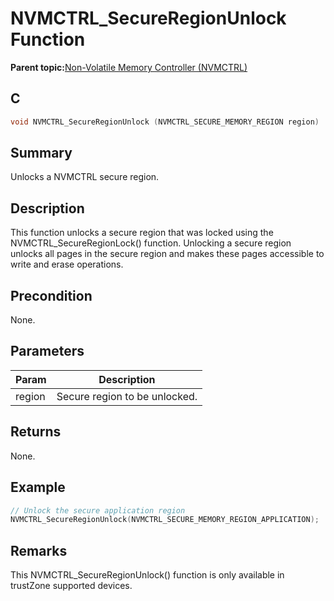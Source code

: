 # NVMCTRL\_SecureRegionUnlock Function

**Parent topic:**[Non-Volatile Memory Controller \(NVMCTRL\)](GUID-A1BD9B9F-8E63-4DD7-A61E-93F9BAF07A6E.md)

## C

```c
void NVMCTRL_SecureRegionUnlock (NVMCTRL_SECURE_MEMORY_REGION region)
```

## Summary

Unlocks a NVMCTRL secure region.

## Description

This function unlocks a secure region that was locked using the NVMCTRL\_SecureRegionLock\(\) function. Unlocking a secure region unlocks all pages in the secure region and makes these pages accessible to write and erase operations.

## Precondition

None.

## Parameters

|Param|Description|
|-----|-----------|
|region|Secure region to be unlocked.|

## Returns

None.

## Example

```c
// Unlock the secure application region
NVMCTRL_SecureRegionUnlock(NVMCTRL_SECURE_MEMORY_REGION_APPLICATION);

```

## Remarks

This NVMCTRL\_SecureRegionUnlock\(\) function is only available in trustZone supported devices.

